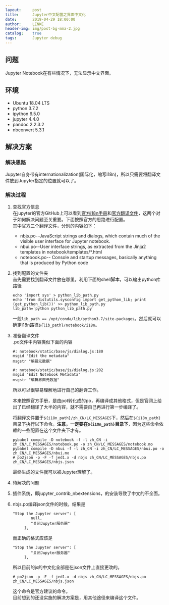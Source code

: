 ```yaml
---
layout:     post
title:      Jupyter中文配置之界面中文化
date:       2019-04-29 18:00:00
author:     LENKE
header-img: img/post-bg-mma-2.jpg
catalog:    true
tags:       Jupyter debug
---
```


## 问题
Jupyter Notebook在有些情况下，无法显示中文界面。

## 环境

* Ubuntu 18.04 LTS
* python 3.7.2
* ipython 6.5.0
* jupyter 4.4.0
* pandoc 2.2.3.2
* nbconvert 5.3.1

## 解决方案

### 解决思路
Jupyter自身带有internationalization(国际化，缩写i18n)，所以只需要将翻译文件放到Jupyter指定的位置就可以了。

### 解决过程

1. 查找官方信息  
在jupyter的官方GitHub上可以看到[官方i18n手册](https://github.com/jupyter/notebook/blob/master/notebook/i18n/README.md)和[官方翻译文件](https://github.com/jupyter/notebook/tree/master/notebook/i18n/zh_CN/LC_MESSAGES)，这两个对于如何解决问题至关重要。下面按照官方的思路进行配置。  
其中官方三个翻译文件，分别的内容如下：
    * nbjs.po--JavaScript strings and dialogs, which contain much of the visible user interface for Jupyter notebook.
    * nbui.po--User interface strings, as extracted from the Jinja2 templates in notebook/templates/*.html
    * notebook.po-- Console and startup messages, basically anything that is produced by Python code
2. 找到配置的文件夹  
    首先需要找到翻译文件放在哪里。利用下面的shell脚本，可以输出python库路径
    ```shell
    echo 'import sys' > python_lib_path.py
    echo 'from distutils.sysconfig import get_python_lib; print (get_python_lib())' >> python_lib_path.py
    lib_path=`python python_lib_path.py`
    ```
    一般`lib_path == /opt/conda/lib/python3.7/site-packages`。然后就可以确定i18n路径`${lib_path}/notebook/i18n`。
3. 准备翻译文件  
    .po文件中内容类似下面的内容
    ```
    #: notebook/static/base/js/dialog.js:180
    msgid "Edit the metadata"
    msgstr "编辑元数据"

    #: notebook/static/base/js/dialog.js:202
    msgid "Edit Notebook Metadata"
    msgstr "编辑界面元数据"
    ```
    所以可以很容易理解地进行自己的翻译工作。 

    本来按照官方手册，是由pot转化成的po，再编译成其他格式，但是官网上给出了已经翻译了大半的内容，就不需要自己再进行第一步编译了。  

    将翻译文件置于`${i18n_path}/zh_CN/LC_MESSAGES`下，然后在`${i18n_path}`目录下执行以下命令。**注意，一定要在`${i18n_path}`目录下**，因为这些命令依赖的一些配置在这个文件夹下才有。  
    ```shell
    pybabel compile -D notebook -f -l zh_CN -i zh_CN/LC_MESSAGES/notebook.po -o zh_CN/LC_MESSAGES/notebook.mo
    pybabel compile -D nbui -f -l zh_CN -i zh_CN/LC_MESSAGES/nbui.po -o zh_CN/LC_MESSAGES/nbui.mo
    # po2json -p -F -f jed1.x -d nbjs zh_CN/LC_MESSAGES/nbjs.po zh_CN/LC_MESSAGES/nbjs.json
    ```
    最终生成的文件就可以被Jupyter理解了。  

4. 待解决的问题  

1. 插件系统，即jupyter_contrib_nbextensions，的安装导致了中文的不全面。

2. nbjs.po编译json文件的时候，结果是
    ```
    "Stop the Jupyter server": [
            null,
            "关闭Jupyter服务器"
         ],
    ```
    而正确的格式应该是
    ```
    "Stop the Jupyter server": [
            "关闭Jupyter服务器"
         ],
    ```
    所以目前的js的中文化全部是在json文件上直接更改的。
    ```
    # po2json -p -F -f jed1.x -d nbjs zh_CN/LC_MESSAGES/nbjs.po zh_CN/LC_MESSAGES/nbjs.json
    ```
    这个命令是官方建议的命令。  
    目前想到的还没实施的解决方案是，用其他途径来编译这个文件。